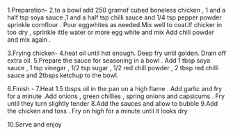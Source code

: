 1.Preparation-
2.to a bowl add 250 gramof cubed boneless chicken , 1 and a half tsp soya sauce ,1 and a half tsp chilli sauce and 1/4 tsp pepper powder
sprinkle cornflour . Pour eggwhites as needed.Mix well to coat.If chicker in too dry , sprinkle ittle water or more egg white and mix
Add chili powder and mix again .

3.Frying chicken-
4.heat oil until hot enough. Deep fry until golden. Drain off extra oil.
5.Prepare the sauce for seasoning in a bowl . Add 1 tbsp soya sauce , 1 tsp vinegar , 1/2 tsp sugar , 1/2 red chill powder , 2 tbsp red chilli sauce and 2tbsps ketchup to the bowl.

6.Finish -
7.Heat 1.5 tbsps oil in the pan on a high flame . Add garlic and fry for a minute .Add onions , green chillies , spring onions and capsicums . Fry until they turn slightly tender 
8.Add the sauces and allow to bubble 
9.Add the chicken and toss . Fry on high for a minute until it looks dry

10.Serve and enjoy